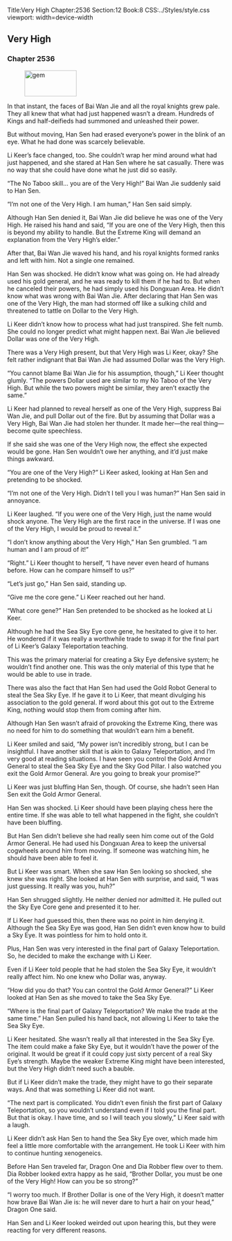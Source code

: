 Title:Very High 
Chapter:2536 
Section:12 
Book:8 
CSS:../Styles/style.css 
viewport: width=device-width
  
## Very High
### Chapter 2536
  
<figure>
	<img src="../Images/gem.gif" alt="gem" id="gem" width="120" height="60" />
</figure>
  

  
In that instant, the faces of Bai Wan Jie and all the royal knights grew pale. They all knew that what had just happened wasn’t a dream. Hundreds of Kings and half-deifieds had summoned and unleashed their power.

But without moving, Han Sen had erased everyone’s power in the blink of an eye. What he had done was scarcely believable.

Li Keer’s face changed, too. She couldn’t wrap her mind around what had just happened, and she stared at Han Sen where he sat casually. There was no way that she could have done what he just did so easily.

“The No Taboo skill… you are of the Very High!” Bai Wan Jie suddenly said to Han Sen.

“I’m not one of the Very High. I am human,” Han Sen said simply.

Although Han Sen denied it, Bai Wan Jie did believe he was one of the Very High. He raised his hand and said, “If you are one of the Very High, then this is beyond my ability to handle. But the Extreme King will demand an explanation from the Very High’s elder.”

After that, Bai Wan Jie waved his hand, and his royal knights formed ranks and left with him. Not a single one remained.

Han Sen was shocked. He didn’t know what was going on. He had already used his gold general, and he was ready to kill them if he had to. But when he canceled their powers, he had simply used his Dongxuan Area. He didn’t know what was wrong with Bai Wan Jie. After declaring that Han Sen was one of the Very High, the man had stormed off like a sulking child and threatened to tattle on Dollar to the Very High.

Li Keer didn’t know how to process what had just transpired. She felt numb. She could no longer predict what might happen next. Bai Wan Jie believed Dollar was one of the Very High.

There was a Very High present, but that Very High was Li Keer, okay? She felt rather indignant that Bai Wan Jie had assumed Dollar was the Very High.

“You cannot blame Bai Wan Jie for his assumption, though,” Li Keer thought glumly. “The powers Dollar used are similar to my No Taboo of the Very High. But while the two powers might be similar, they aren’t exactly the same.”

Li Keer had planned to reveal herself as one of the Very High, suppress Bai Wan Jie, and pull Dollar out of the fire. But by assuming that Dollar was a Very High, Bai Wan Jie had stolen her thunder. It made her—the real thing—become quite speechless.

If she said she was one of the Very High now, the effect she expected would be gone. Han Sen wouldn’t owe her anything, and it’d just make things awkward.

“You are one of the Very High?” Li Keer asked, looking at Han Sen and pretending to be shocked.

“I’m not one of the Very High. Didn’t I tell you I was human?” Han Sen said in annoyance.

Li Keer laughed. “If you were one of the Very High, just the name would shock anyone. The Very High are the first race in the universe. If I was one of the Very High, I would be proud to reveal it.”

“I don’t know anything about the Very High,” Han Sen grumbled. “I am human and I am proud of it!”

“Right.” Li Keer thought to herself, “I have never even heard of humans before. How can he compare himself to us?”

“Let’s just go,” Han Sen said, standing up.

“Give me the core gene.” Li Keer reached out her hand.

“What core gene?” Han Sen pretended to be shocked as he looked at Li Keer.

Although he had the Sea Sky Eye core gene, he hesitated to give it to her. He wondered if it was really a worthwhile trade to swap it for the final part of Li Keer’s Galaxy Teleportation teaching.

This was the primary material for creating a Sky Eye defensive system; he wouldn’t find another one. This was the only material of this type that he would be able to use in trade.

There was also the fact that Han Sen had used the Gold Robot General to steal the Sea Sky Eye. If he gave it to Li Keer, that meant divulging his association to the gold general. If word about this got out to the Extreme King, nothing would stop them from coming after him.

Although Han Sen wasn’t afraid of provoking the Extreme King, there was no need for him to do something that wouldn’t earn him a benefit.

Li Keer smiled and said, “My power isn’t incredibly strong, but I can be insightful. I have another skill that is akin to Galaxy Teleportation, and I’m very good at reading situations. I have seen you control the Gold Armor General to steal the Sea Sky Eye and the Sky God Pillar. I also watched you exit the Gold Armor General. Are you going to break your promise?”

Li Keer was just bluffing Han Sen, though. Of course, she hadn’t seen Han Sen exit the Gold Armor General.

Han Sen was shocked. Li Keer should have been playing chess here the entire time. If she was able to tell what happened in the fight, she couldn’t have been bluffing.

But Han Sen didn’t believe she had really seen him come out of the Gold Armor General. He had used his Dongxuan Area to keep the universal cogwheels around him from moving. If someone was watching him, he should have been able to feel it.

But Li Keer was smart. When she saw Han Sen looking so shocked, she knew she was right. She looked at Han Sen with surprise, and said, “I was just guessing. It really was you, huh?”

Han Sen shrugged slightly. He neither denied nor admitted it. He pulled out the Sky Eye Core gene and presented it to her.

If Li Keer had guessed this, then there was no point in him denying it. Although the Sea Sky Eye was good, Han Sen didn’t even know how to build a Sky Eye. It was pointless for him to hold onto it.

Plus, Han Sen was very interested in the final part of Galaxy Teleportation. So, he decided to make the exchange with Li Keer.

Even if Li Keer told people that he had stolen the Sea Sky Eye, it wouldn’t really affect him. No one knew who Dollar was, anyway.

“How did you do that? You can control the Gold Armor General?” Li Keer looked at Han Sen as she moved to take the Sea Sky Eye.

“Where is the final part of Galaxy Teleportation? We make the trade at the same time.” Han Sen pulled his hand back, not allowing Li Keer to take the Sea Sky Eye.

Li Keer hesitated. She wasn’t really all that interested in the Sea Sky Eye. The item could make a fake Sky Eye, but it wouldn’t have the power of the original. It would be great if it could copy just sixty percent of a real Sky Eye’s strength. Maybe the weaker Extreme King might have been interested, but the Very High didn’t need such a bauble.

But if Li Keer didn’t make the trade, they might have to go their separate ways. And that was something Li Keer did not want.

“The next part is complicated. You didn’t even finish the first part of Galaxy Teleportation, so you wouldn’t understand even if I told you the final part. But that is okay. I have time, and so I will teach you slowly,” Li Keer said with a laugh.

Li Keer didn’t ask Han Sen to hand the Sea Sky Eye over, which made him feel a little more comfortable with the arrangement. He took Li Keer with him to continue hunting xenogeneics.

Before Han Sen traveled far, Dragon One and Dia Robber flew over to them. Dia Robber looked extra happy as he said, “Brother Dollar, you must be one of the Very High! How can you be so strong?”

“I worry too much. If Brother Dollar is one of the Very High, it doesn’t matter how brave Bai Wan Jie is: he will never dare to hurt a hair on your head,” Dragon One said.

Han Sen and Li Keer looked weirded out upon hearing this, but they were reacting for very different reasons.